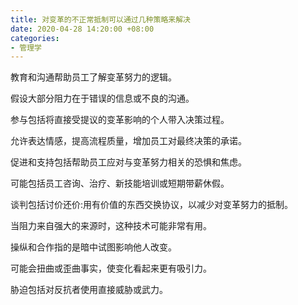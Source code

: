 ```yaml
---
title: 对变革的不正常抵制可以通过几种策略来解决
date: 2020-04-28 14:20:00 +08:00
categories:
- 管理学
---
```


教育和沟通帮助员工了解变革努力的逻辑。

假设大部分阻力在于错误的信息或不良的沟通。

参与包括将直接受提议的变革影响的个人带入决策过程。

允许表达情感，提高流程质量，增加员工对最终决策的承诺。

促进和支持包括帮助员工应对与变革努力相关的恐惧和焦虑。

可能包括员工咨询、治疗、新技能培训或短期带薪休假。

谈判包括讨价还价:用有价值的东西交换协议，以减少对变革努力的抵制。

当阻力来自强大的来源时，这种技术可能非常有用。

操纵和合作指的是暗中试图影响他人改变。

可能会扭曲或歪曲事实，使变化看起来更有吸引力。

胁迫包括对反抗者使用直接威胁或武力。